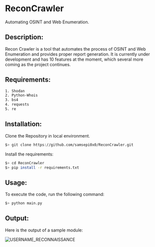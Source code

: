 # ReconCrawler
Automating OSINT and Web Enumeration.

## Description:
Recon Crawler is a tool that automates the process of OSINT and Web Enumeration and provides proper report generation. It is currently under development and has 10 features at the moment, which several more coming as the project continues.

## Requirements:
 ```bash
 1. Shodan
 2. Python-Whois
 3. bs4
 4. requests
 5. re
 ```

## Installation:
 Clone the Repository in local environment.
 ```bash
 $> git clone https://github.com/samsepi0x0/ReconCrawler.git
 ```
 
 Install the requirements:
 ```bash
 $> cd ReconCrawler
 $> pip install -r requirements.txt
 ```
 
## Usage:
 To execute the code, run the following command:
 ```bash
 $> python main.py
 ```
 
## Output:
 Here is the output of a sample module:
 
 ![USERNAME_RECONNAISSANCE](https://raw.githubusercontent.com/samsepi0x0/ReconCrawler/main/Screenshot%20from%202022-08-26%2007-59-02.png)
